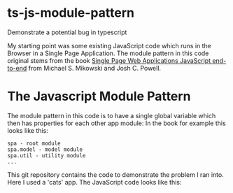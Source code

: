 # ts-js-module-pattern
Demonstrate a potential bug in typescript

My starting point was some existing JavaScript code which runs in the Browser in a Single Page Application. 
The module pattern in this code original stems from the book [Single Page Web Applications
JavaScript end-to-end](http://www.manning.com/mikowski/) from Michael S. Mikowski and Josh C. Powell.

# The Javascript Module Pattern
The module pattern in this code is to have a single global variable which then has properties for each other app module:
In the book for example this looks like this:

```
spa - root module
spa.model - model module
spa.util - utility module
...
```

This git repository contains the code to demonstrate the problem I ran into. Here I used a 'cats' app.
The JavaScript code looks like this:



